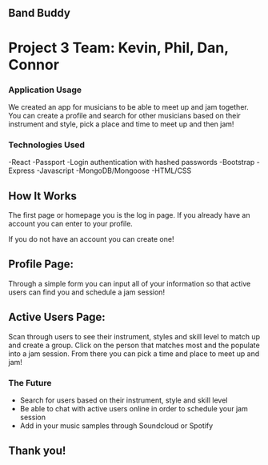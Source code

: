 ## Band Buddy

# Project 3 Team: Kevin, Phil, Dan, Connor

### Application Usage
We created an app for musicians to be able to meet up and jam together. You can create a profile and search for other musicians based on their instrument and style, pick a place and time to meet up and then jam! 


### Technologies Used
-React
-Passport
  -Login authentication with hashed passwords 
-Bootstrap
-Express
-Javascript
-MongoDB/Mongoose
-HTML/CSS


## How It Works

The first page or homepage you is the log in page. If you already have an account you can enter to your profile.  

If you do not have an account you can create one! 


## Profile Page:
Through a simple form you can input all of your information so that active users can find you and schedule a jam session!

## Active Users Page:
Scan through users to see their instrument, styles and skill level to match up and create a group. Click on the person that matches most and the populate into a jam session. From there you can pick a time and place to meet up and jam! 

### The Future
- Search for users based on their instrument, style and skill level
- Be able to chat with active users online in order to schedule your jam session
- Add in your music samples through Soundcloud or Spotify


## Thank you!
